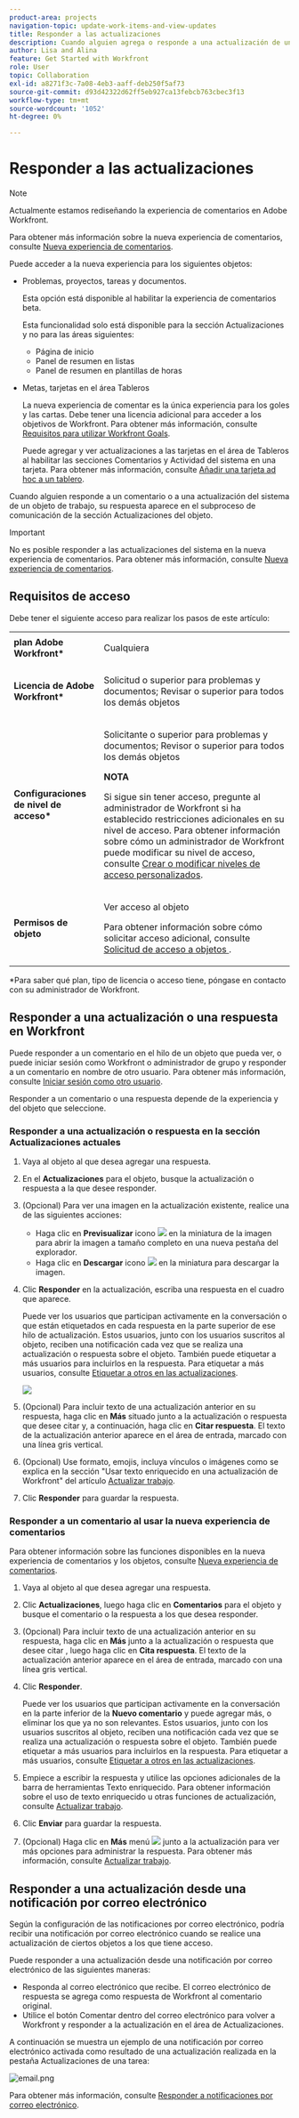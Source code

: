 ```yaml
---
product-area: projects
navigation-topic: update-work-items-and-view-updates
title: Responder a las actualizaciones
description: Cuando alguien agrega o responde a una actualización de un objeto de trabajo, su respuesta aparece en el subproceso de comunicación de la sección Actualizaciones del objeto. Puede añadir una respuesta a una actualización o marcarla como Me gusta si tiene acceso de Vista al objeto.
author: Lisa and Alina
feature: Get Started with Workfront
role: User
topic: Collaboration
exl-id: a8271f3c-7a08-4eb3-aaff-deb250f5af73
source-git-commit: d93d42322d62ff5eb927ca13febcb763cbec3f13
workflow-type: tm+mt
source-wordcount: '1052'
ht-degree: 0%

---
```


# Responder a las actualizaciones

<!--take "Beta" references out when we remove the beta and change "current" to "legacy" after October 26-->

<!--after August 17: 
<span class="preview">The highlighted information on this page refers to functionality not yet generally available. It is available only in the Preview environment for all customers, or in the Production environment for customers who enabled fast releases. </span>  
<span class="preview">For information about fast releases, see [Enable or disable fast releases for your organization](workfront/using/administration-and-setup/set-up-wf/configure-system-defaults/enable-fast-release-process.html?lang=en ). </span>  
<span class="preview">For information about the current release, see [Fourth Quarter 2023 release overview](../../../product-announcements/product-releases/23-q4-release-activity/23-q4-release-overview.md). </span>-->

<!--replace the note below with this at August 17: 
>[!NOTE]
>
>We are currently redesigning the commenting experience in Adobe Workfront.
>Depending on what environment and what objects you access the commenting experience from, you might see different functionality in the Updates section. 
>For more information about the new commenting experience and its availability, see [New commenting experience](../../product-announcements/betas/new-commenting-experience-beta/unified-commenting-experience.md). 
>
>The new commenting experience is available only for the Updates section, and it is not available for the following areas:
>
> * Home
> * Summary panel in lists
> * Summary panel in timesheets

-->

>[!NOTE]
>
>Actualmente estamos rediseñando la experiencia de comentarios en Adobe Workfront.
>
>Para obtener más información sobre la nueva experiencia de comentarios, consulte [Nueva experiencia de comentarios](../../product-announcements/betas/new-commenting-experience-beta/unified-commenting-experience.md).
>
>Puede acceder a la nueva experiencia para los siguientes objetos:
> * Problemas, proyectos, tareas y documentos.
>
>     Esta opción está disponible al habilitar la experiencia de comentarios beta.
>
>     Esta funcionalidad solo está disponible para la sección Actualizaciones y no para las áreas siguientes:
>
>     * Página de inicio
>     * Panel de resumen en listas
>     * Panel de resumen en plantillas de horas
>
> * Metas, tarjetas en el área Tableros
>
>   La nueva experiencia de comentar es la única experiencia para los goles y las cartas. Debe tener una licencia adicional para acceder a los objetivos de Workfront. Para obtener más información, consulte [Requisitos para utilizar Workfront Goals](../../workfront-goals/goal-management/access-needed-for-wf-goals.md).
>
>     Puede agregar y ver actualizaciones a las tarjetas en el área de Tableros al habilitar las secciones Comentarios y Actividad del sistema en una tarjeta. Para obtener más información, consulte [Añadir una tarjeta ad hoc a un tablero](../../agile/get-started-with-boards/add-card-to-board.md).


Cuando alguien responde a un comentario o a una actualización del sistema de un objeto de trabajo, su respuesta aparece en el subproceso de comunicación de la sección Actualizaciones del objeto.

>[!IMPORTANT]
>
>No es posible responder a las actualizaciones del sistema en la nueva experiencia de comentarios. Para obtener más información, consulte [Nueva experiencia de comentarios](../../product-announcements/betas/new-commenting-experience-beta/unified-commenting-experience.md).


## Requisitos de acceso

Debe tener el siguiente acceso para realizar los pasos de este artículo:

<table style="table-layout:auto"> 
 <col> 
 <col> 
 <tbody> 
  <tr> 
   <td role="rowheader"><strong>plan Adobe Workfront*</strong></td> 
   <td> <p>Cualquiera</p> </td> 
  </tr> 
  <tr> 
   <td role="rowheader"><strong>Licencia de Adobe Workfront*</strong></td> 
   <td> <p>Solicitud o superior para problemas y documentos; Revisar o superior para todos los demás objetos</p> </td> 
  </tr> 
  <tr> 
   <td role="rowheader"><strong>Configuraciones de nivel de acceso*</strong></td> 
   <td> <p>Solicitante o superior para problemas y documentos; Revisor o superior para todos los demás objetos</p> <p><b>NOTA</b>

Si sigue sin tener acceso, pregunte al administrador de Workfront si ha establecido restricciones adicionales en su nivel de acceso. Para obtener información sobre cómo un administrador de Workfront puede modificar su nivel de acceso, consulte <a href="../../administration-and-setup/add-users/configure-and-grant-access/create-modify-access-levels.md" class="MCXref xref">Crear o modificar niveles de acceso personalizados</a>.</p> </td>
</tr> 
  <tr> 
   <td role="rowheader"><strong>Permisos de objeto</strong></td> 
   <td> <p>Ver acceso al objeto</p> <p>Para obtener información sobre cómo solicitar acceso adicional, consulte <a href="../../workfront-basics/grant-and-request-access-to-objects/request-access.md" class="MCXref xref">Solicitud de acceso a objetos </a>.</p> </td> 
  </tr> 
 </tbody> 
</table>

&#42;Para saber qué plan, tipo de licencia o acceso tiene, póngase en contacto con su administrador de Workfront.

## Responder a una actualización o una respuesta en Workfront

Puede responder a un comentario en el hilo de un objeto que pueda ver, o puede iniciar sesión como Workfront o administrador de grupo y responder a un comentario en nombre de otro usuario. Para obtener más información, consulte [Iniciar sesión como otro usuario](../../administration-and-setup/add-users/create-and-manage-users/log-in-as-another-user.md).

Responder a un comentario o una respuesta depende de la experiencia y del objeto que seleccione.

### Responder a una actualización o respuesta en la sección Actualizaciones actuales

1. Vaya al objeto al que desea agregar una respuesta.
1. En el **Actualizaciones** para el objeto, busque la actualización o respuesta a la que desee responder.

1. (Opcional) Para ver una imagen en la actualización existente, realice una de las siguientes acciones:

   * Haga clic en **Previsualizar** icono ![](assets/previewimageicon-31x31.png) en la miniatura de la imagen para abrir la imagen a tamaño completo en una nueva pestaña del explorador.
   * Haga clic en **Descargar** icono ![](assets/downloadimageicon.png) en la miniatura para descargar la imagen.

1. Clic **Responder** en la actualización, escriba una respuesta en el cuadro que aparece.

   Puede ver los usuarios que participan activamente en la conversación o que están etiquetados en cada respuesta en la parte superior de ese hilo de actualización. Estos usuarios, junto con los usuarios suscritos al objeto, reciben una notificación cada vez que se realiza una actualización o respuesta sobre el objeto. También puede etiquetar a más usuarios para incluirlos en la respuesta.  Para etiquetar a más usuarios, consulte [Etiquetar a otros en las actualizaciones](../../workfront-basics/updating-work-items-and-viewing-updates/tag-others-on-updates.md).

   ![](assets/tagging-transparency-350x192.png)

1. (Opcional) Para incluir texto de una actualización anterior en su respuesta, haga clic en **Más** situado junto a la actualización o respuesta que desee citar y, a continuación, haga clic en **Citar respuesta**. El texto de la actualización anterior aparece en el área de entrada, marcado con una línea gris vertical.
1. (Opcional) Use formato, emojis, incluya vínculos o imágenes como se explica en la sección &quot;Usar texto enriquecido en una actualización de Workfront&quot; del artículo [Actualizar trabajo](../../workfront-basics/updating-work-items-and-viewing-updates/update-work.md).
1. Clic **Responder** para guardar la respuesta.

### Responder a un comentario al usar la nueva experiencia de comentarios

Para obtener información sobre las funciones disponibles en la nueva experiencia de comentarios y los objetos, consulte [Nueva experiencia de comentarios](../../product-announcements/betas/new-commenting-experience-beta/unified-commenting-experience.md).

1. Vaya al objeto al que desea agregar una respuesta.
1. Clic **Actualizaciones**, luego haga clic en **Comentarios** para el objeto y busque el comentario o la respuesta a los que desea responder.
1. (Opcional) Para incluir texto de una actualización anterior en su respuesta, haga clic en **Más** junto a la actualización o respuesta que desee citar <!--(replace placing of the More menu - August 17) <span class="preview">in the upper-right corner of the comment you want to reply to</span>-->, luego haga clic en **Cita respuesta**. El texto de la actualización anterior aparece en el área de entrada, marcado con una línea gris vertical.
1. Clic **Responder**.

   Puede ver los usuarios que participan activamente en la conversación en la parte inferior de la **Nuevo comentario** y puede agregar más, o eliminar los que ya no son relevantes. Estos usuarios, junto con los usuarios suscritos al objeto, reciben una notificación cada vez que se realiza una actualización o respuesta sobre el objeto. También puede etiquetar a más usuarios para incluirlos en la respuesta.  Para etiquetar a más usuarios, consulte [Etiquetar a otros en las actualizaciones](../../workfront-basics/updating-work-items-and-viewing-updates/tag-others-on-updates.md).

1. Empiece a escribir la respuesta y utilice las opciones adicionales de la barra de herramientas Texto enriquecido. Para obtener información sobre el uso de texto enriquecido u otras funciones de actualización, consulte [Actualizar trabajo](../updating-work-items-and-viewing-updates/update-work.md).

1. Clic **Enviar** para guardar la respuesta.

1. (Opcional) Haga clic en **Más** menú ![](assets/more-menu.png) junto a la actualización <!--(replace placing of the More menu - August 17) <span class="preview">in the upper-right corner of the comment you want to reply to</span>--> para ver más opciones para administrar la respuesta. Para obtener más información, consulte [Actualizar trabajo](../updating-work-items-and-viewing-updates/update-work.md).


## Responder a una actualización desde una notificación por correo electrónico

Según la configuración de las notificaciones por correo electrónico, podría recibir una notificación por correo electrónico cuando se realice una actualización de ciertos objetos a los que tiene acceso.

Puede responder a una actualización desde una notificación por correo electrónico de las siguientes maneras:

* Responda al correo electrónico que recibe. El correo electrónico de respuesta se agrega como respuesta de Workfront al comentario original.
* Utilice el botón Comentar dentro del correo electrónico para volver a Workfront y responder a la actualización en el área de Actualizaciones.

A continuación se muestra un ejemplo de una notificación por correo electrónico activada como resultado de una actualización realizada en la pestaña Actualizaciones de una tarea:

![email.png](assets/email-350x202.png)

Para obtener más información, consulte [Responder a notificaciones por correo electrónico](../updating-work-items-and-viewing-updates/reply-to-email-notifications.md).






